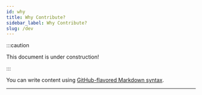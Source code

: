 ```yaml
---
id: why
title: Why Contribute?
sidebar_label: Why Contribute?
slug: /dev
---
```


:::caution

This document is under construction!

:::

You can write content using [GitHub-flavored Markdown syntax](https://github.github.com/gfm/).

---